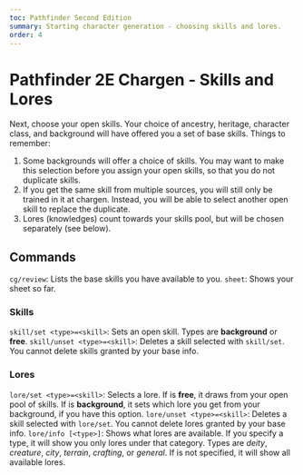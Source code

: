 ```yaml
---
toc: Pathfinder Second Edition
summary: Starting character generation - choosing skills and lores.
order: 4
---
```


# Pathfinder 2E Chargen - Skills and Lores

Next, choose your open skills. Your choice of ancestry, heritage, character class, and background will have offered you a set of base skills. Things to remember:

1. Some backgrounds will offer a choice of skills. You may want to make this selection before you assign your open skills, so that you do not duplicate skills.
2. If you get the same skill from multiple sources, you will still only be trained in it at chargen. Instead, you will be able to select another open skill to replace the duplicate.
3. Lores (knowledges) count towards your skills pool, but will be chosen separately (see below).

## Commands

`cg/review`: Lists the base skills you have available to you.
`sheet`: Shows your sheet so far.

### Skills
`skill/set <type>=<skill>`: Sets an open skill. Types are **background** or **free**.
`skill/unset <type>=<skill>`: Deletes a skill selected with `skill/set`. You cannot delete skills granted by your base info.

### Lores
`lore/set <type>=<skill>`: Selects a lore. If <type> is **free**, it draws from your open pool of skills. If <type> is **background**, it sets which lore you get from your background, if you have this option.
`lore/unset <type>=<skill>`: Deletes a skill selected with `lore/set`. You cannot delete lores granted by your base info.
`lore/info [<type>]`: Shows what lores are available. If you specify a type, it will show you only lores under that category. Types are _deity_, _creature_, _city_, _terrain_, _crafting_, or _general_. If <type> is not specified, it will show all available lores.
